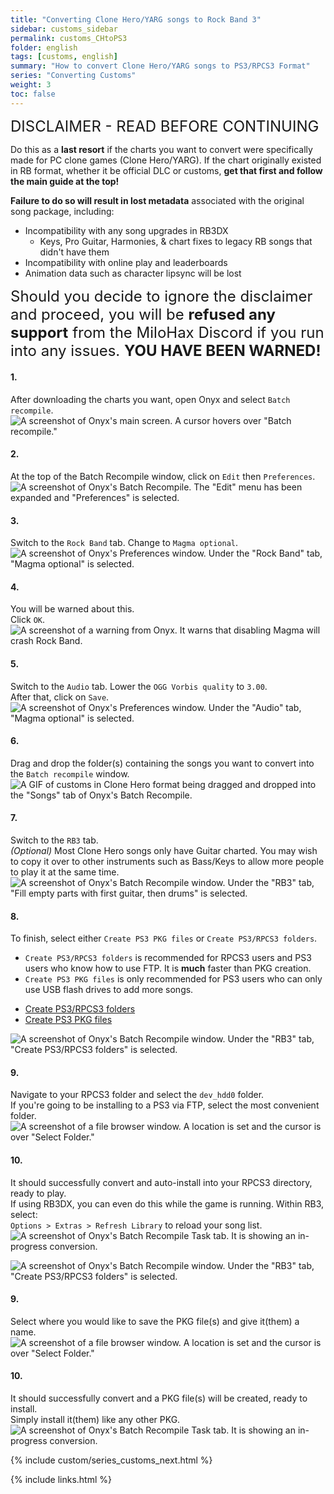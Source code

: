 ```yaml
---
title: "Converting Clone Hero/YARG songs to Rock Band 3"
sidebar: customs_sidebar
permalink: customs_CHtoPS3
folder: english
tags: [customs, english]
summary: "How to convert Clone Hero/YARG songs to PS3/RPCS3 Format"
series: "Converting Customs"
weight: 3
toc: false
---
```


<span style="font-size:x-large;">DISCLAIMER - READ BEFORE CONTINUING</span>

Do this as a **last resort** if the charts you want to convert were specifically made for PC clone games (Clone Hero/YARG). If the chart originally existed in RB format, whether it be official DLC or customs, **get that first and follow the main guide at the top!**

**Failure to do so will result in lost metadata** associated with the original song package, including:
* Incompatibility with any song upgrades in RB3DX
	* Keys, Pro Guitar, Harmonies, & chart fixes to legacy RB songs that didn't have them
* Incompatibility with online play and leaderboards
* Animation data such as character lipsync will be lost

<span style="font-size:x-large;">Should you decide to ignore the disclaimer and proceed, you will be **refused any support** from the MiloHax Discord if you run into any issues.
**YOU HAVE BEEN WARNED!**</span>

#### 1.
After downloading the charts you want, open Onyx and select `Batch recompile`.  
![A screenshot of Onyx's main screen. A cursor hovers over "Batch recompile."](https://carlmylo.github.io/rb3-pc/images/xtra/customs/onyxbatch.png "Onyx Console")

#### 2.
At the top of the Batch Recompile window, click on `Edit` then `Preferences`.  
![A screenshot of Onyx's Batch Recompile. The "Edit" menu has been expanded and "Preferences" is selected.](https://carlmylo.github.io/rb3-pc/images/xtra/customs/onyxbatchprefs.png "Batch Recompile")

#### 3.
Switch to the `Rock Band` tab. 
Change to `Magma optional`.  
![A screenshot of Onyx's Preferences window. Under the "Rock Band" tab, "Magma optional" is selected.](https://carlmylo.github.io/rb3-pc/images/xtra/customs/onyxbatchprefsrb.png "Batch Recompile")

#### 4.
You will be warned about this.  
Click `OK`.  
![A screenshot of a warning from Onyx. It warns that disabling Magma will crash Rock Band.](https://carlmylo.github.io/rb3-pc/images/xtra/customs/onyxbatchwarn.png "Magma Warning")

#### 5.
Switch to the `Audio` tab. 
Lower the `OGG Vorbis quality` to `3.00`.  
After that, click on `Save`.  
![A screenshot of Onyx's Preferences window. Under the "Audio" tab, "Magma optional" is selected.](https://carlmylo.github.io/rb3-pc/images/xtra/customs/onyxbatchprefsaud.png "Batch Recompile")

#### 6.
Drag and drop the folder(s) containing the songs you want to convert into the `Batch recompile` window.  
![A GIF of customs in Clone Hero format being dragged and dropped into the "Songs" tab of Onyx's Batch Recompile.](https://carlmylo.github.io/rb3-pc/images/xtra/customs/onyxbatchdrag.gif "Batch Recompile")

#### 7.
Switch to the `RB3` tab.  
*(Optional)* Most Clone Hero songs only have Guitar charted. You may wish to copy it over to other instruments such as Bass/Keys to allow more people to play it at the same time.  
![A screenshot of Onyx's Batch Recompile window. Under the "RB3" tab, "Fill empty parts with first guitar, then drums" is selected.](https://carlmylo.github.io/rb3-pc/images/xtra/customs/onyxbatchparts.png "Batch Recompile")

#### 8.
To finish, select either `Create PS3 PKG files` or `Create PS3/RPCS3 folders`.  
* `Create PS3/RPCS3 folders` is recommended for RPCS3 users and PS3 users who know how to use FTP. It is **much** faster than PKG creation.
* `Create PS3 PKG files` is only recommended for PS3 users who can only use USB flash drives to add more songs.

<ul id="profileTabs" class="nav nav-tabs">
    <li class="active"><a href="#folders" data-toggle="tab">Create PS3/RPCS3 folders</a></li>
    <li><a href="#pkg" data-toggle="tab">Create PS3 PKG files</a></li>
</ul>
  <div class="tab-content">
<div role="tabpanel" class="tab-pane active" id="folders">
<p><img src="https://carlmylo.github.io/rb3-pc/images/xtra/customs/onyxbatchfolders.png" alt="A screenshot of Onyx's Batch Recompile window. Under the &quot;RB3&quot; tab, &quot;Create PS3/RPCS3 folders&quot; is selected." title="Batch Recompile"></p>
<h4 id="section">9.</h4>
<p>Navigate to your RPCS3 folder and select the <code>dev_hdd0</code> folder.<br>
If you're going to be installing to a PS3 via FTP, select the most convenient folder.<br>
<img src="https://carlmylo.github.io/rb3-pc/images/xtra/customs/savefolder.png" alt="A screenshot of a file browser window. A location is set and the cursor is over &quot;Select Folder.&quot;" title="Select Folder"></p>
<h4 id="section-1">10.</h4>
<p>It should successfully convert and auto-install into your RPCS3 directory, ready to play.<br>
If using RB3DX, you can even do this while the game is running. Within RB3, select:<br>
<code>Options &gt; Extras &gt; Refresh Library</code> to reload your song list.<br>
<img src="https://carlmylo.github.io/rb3-pc/images/xtra/customs/onyxbatchfinish.png" alt="A screenshot of Onyx's Batch Recompile Task tab. It is showing an in-progress conversion." title="Batch Recompile"></p>

</div>
<div role="tabpanel" class="tab-pane" id="pkg">
<p><img src="https://carlmylo.github.io/rb3-pc/images/xtra/customs/onyxbatchpkg.png" alt="A screenshot of Onyx's Batch Recompile window. Under the &quot;RB3&quot; tab, &quot;Create PS3/RPCS3 folders&quot; is selected." title="Batch Recompile"></p>
<h4 id="section">9.</h4>
<p>Select where you would like to save the PKG file(s) and give it(them) a name.<br>
<img src="https://carlmylo.github.io/rb3-pc/images/xtra/customs/savepkgfolder.png" alt="A screenshot of a file browser window. A location is set and the cursor is over &quot;Select Folder.&quot;" title="Select Folder"></p>
<h4 id="section-1">10.</h4>
<p>It should successfully convert and a PKG file(s) will be created, ready to install.<br>
Simply install it(them) like any other PKG.<br>
<img src="https://carlmylo.github.io/rb3-pc/images/xtra/customs/onyxbatchfinish.png" alt="A screenshot of Onyx's Batch Recompile Task tab. It is showing an in-progress conversion." title="Batch Recompile"></p>

</div>
</div>

{% include custom/series_customs_next.html %}

{% include links.html %}